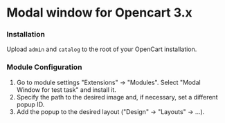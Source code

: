 # Modal window for Opencart 3.x

### Installation

Upload `admin` and `catalog` to the root of your OpenCart installation.

### Module Configuration

1. Go to module settings "Extensions" -> "Modules".
   Select "Modal Window for test task" and install it.
2. Specify the path to the desired image and, if necessary, set a different popup ID.
3. Add the popup to the desired layout ("Design" -> "Layouts" -> ...).

